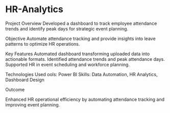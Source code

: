 # HR-Analytics

Project Overview
   Developed a dashboard to track employee attendance trends and identify peak days for strategic event planning.

Objective
   Automate attendance tracking and provide insights into leave patterns to optimize HR operations.

Key Features
    Automated dashboard transforming uploaded data into actionable formats.
    Identified attendance trends and peak attendance days.
    Supported HR in event scheduling and workforce planning.


Technologies Used
   ools: Power BI
   Skills: Data Automation, HR Analytics, Dashboard Design


Outcome
  
  Enhanced HR operational efficiency by automating attendance tracking and improving event planning.
